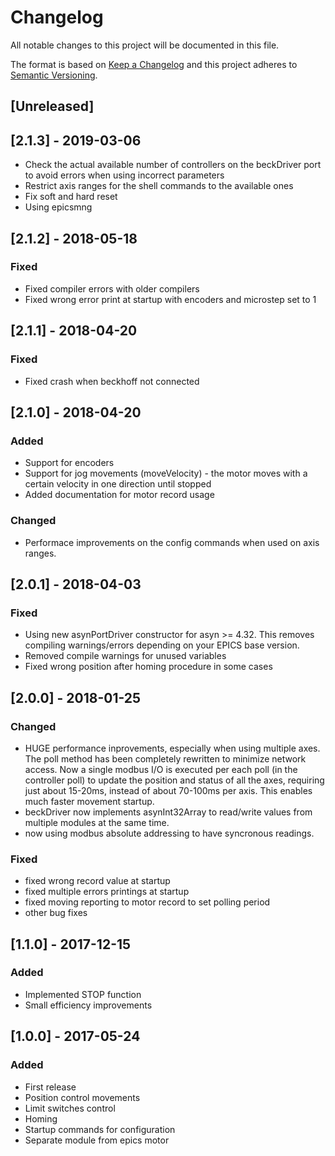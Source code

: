 # Changelog
All notable changes to this project will be documented in this file.

The format is based on [Keep a Changelog](http://keepachangelog.com/en/1.0.0/)
and this project adheres to [Semantic Versioning](http://semver.org/spec/v2.0.0.html).

## [Unreleased]

## [2.1.3] - 2019-03-06
- Check the actual available number of controllers on the beckDriver port to avoid errors when using incorrect parameters
- Restrict axis ranges for the shell commands to the available ones
- Fix soft and hard reset
- Using epicsmng

## [2.1.2] - 2018-05-18
### Fixed
- Fixed compiler errors with older compilers
- Fixed wrong error print at startup with encoders and microstep set to 1

## [2.1.1] - 2018-04-20
### Fixed
- Fixed crash when beckhoff not connected

## [2.1.0] - 2018-04-20
### Added
- Support for encoders
- Support for jog movements (moveVelocity) - the motor moves with a certain velocity in one direction until stopped
- Added documentation for motor record usage

### Changed
- Performace improvements on the config commands when used on axis ranges.

## [2.0.1] - 2018-04-03
### Fixed
- Using new asynPortDriver constructor for asyn >= 4.32. This removes compiling warnings/errors depending on your EPICS base version.
- Removed compile warnings for unused variables
- Fixed wrong position after homing procedure in some cases

## [2.0.0] - 2018-01-25
### Changed
- HUGE performance inprovements, especially when using multiple axes. The poll method has been completely rewritten to minimize network access. Now a single modbus I/O is executed per each poll (in the controller poll) to update the position and status of all the axes, requiring just about 15-20ms, instead of about 70-100ms per axis. This enables much faster movement startup.
- beckDriver now implements asynInt32Array to read/write values from multiple modules at the same time.
- now using modbus absolute addressing to have syncronous readings.
### Fixed
- fixed wrong record value at startup
- fixed multiple errors printings at startup
- fixed moving reporting to motor record to set polling period
- other bug fixes

## [1.1.0] - 2017-12-15
### Added
- Implemented STOP function
- Small efficiency improvements

## [1.0.0] - 2017-05-24
### Added
- First release
- Position control movements
- Limit switches control
- Homing
- Startup commands for configuration
- Separate module from epics motor

